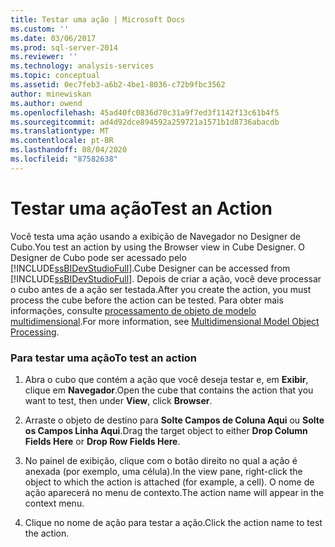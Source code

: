 ```yaml
---
title: Testar uma ação | Microsoft Docs
ms.custom: ''
ms.date: 03/06/2017
ms.prod: sql-server-2014
ms.reviewer: ''
ms.technology: analysis-services
ms.topic: conceptual
ms.assetid: 0ec7feb3-a6b2-4be1-8036-c72b9fbc3562
author: minewiskan
ms.author: owend
ms.openlocfilehash: 45ad40fc0836d70c31a9f7ed3f1142f13c61b4f5
ms.sourcegitcommit: ad4d92dce894592a259721a1571b1d8736abacdb
ms.translationtype: MT
ms.contentlocale: pt-BR
ms.lasthandoff: 08/04/2020
ms.locfileid: "87582638"
---
```

# <a name="test-an-action"></a><span data-ttu-id="6df82-102">Testar uma ação</span><span class="sxs-lookup"><span data-stu-id="6df82-102">Test an Action</span></span>
  <span data-ttu-id="6df82-103">Você testa uma ação usando a exibição de Navegador no Designer de Cubo.</span><span class="sxs-lookup"><span data-stu-id="6df82-103">You test an action by using the Browser view in Cube Designer.</span></span> <span data-ttu-id="6df82-104">O Designer de Cubo pode ser acessado pelo [!INCLUDE[ssBIDevStudioFull](../../includes/ssbidevstudiofull-md.md)].</span><span class="sxs-lookup"><span data-stu-id="6df82-104">Cube Designer can be accessed from [!INCLUDE[ssBIDevStudioFull](../../includes/ssbidevstudiofull-md.md)].</span></span> <span data-ttu-id="6df82-105">Depois de criar a ação, você deve processar o cubo antes de a ação ser testada.</span><span class="sxs-lookup"><span data-stu-id="6df82-105">After you create the action, you must process the cube before the action can be tested.</span></span> <span data-ttu-id="6df82-106">Para obter mais informações, consulte [processamento de objeto de modelo multidimensional](processing-a-multidimensional-model-analysis-services.md).</span><span class="sxs-lookup"><span data-stu-id="6df82-106">For more information, see [Multidimensional Model Object Processing](processing-a-multidimensional-model-analysis-services.md).</span></span>  
  
### <a name="to-test-an-action"></a><span data-ttu-id="6df82-107">Para testar uma ação</span><span class="sxs-lookup"><span data-stu-id="6df82-107">To test an action</span></span>  
  
1.  <span data-ttu-id="6df82-108">Abra o cubo que contém a ação que você deseja testar e, em **Exibir**, clique em **Navegador**.</span><span class="sxs-lookup"><span data-stu-id="6df82-108">Open the cube that contains the action that you want to test, then under **View**, click **Browser**.</span></span>  
  
2.  <span data-ttu-id="6df82-109">Arraste o objeto de destino para **Solte Campos de Coluna Aqui** ou **Solte os Campos Linha Aqui**.</span><span class="sxs-lookup"><span data-stu-id="6df82-109">Drag the target object to either **Drop Column Fields Here** or **Drop Row Fields Here**.</span></span>  
  
3.  <span data-ttu-id="6df82-110">No painel de exibição, clique com o botão direito no qual a ação é anexada (por exemplo, uma célula).</span><span class="sxs-lookup"><span data-stu-id="6df82-110">In the view pane, right-click the object to which the action is attached (for example, a cell).</span></span> <span data-ttu-id="6df82-111">O nome de ação aparecerá no menu de contexto.</span><span class="sxs-lookup"><span data-stu-id="6df82-111">The action name will appear in the context menu.</span></span>  
  
4.  <span data-ttu-id="6df82-112">Clique no nome de ação para testar a ação.</span><span class="sxs-lookup"><span data-stu-id="6df82-112">Click the action name to test the action.</span></span>  
  
  
